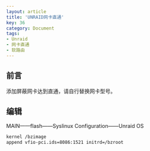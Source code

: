 ```yaml
---
layout: article
title: 'UNRAID网卡直通'
key: 36
category: Document
tags:
- Unraid
- 网卡直通
- 软路由
---
```


## 前言
添加屏蔽网卡达到直通，请自行替换网卡型号。
## 编辑

MAIN——flash——Syslinux Configuration——Unraid OS

```bash
kernel /bzimage
append vfio-pci.ids=8086:1521 initrd=/bzroot
```
